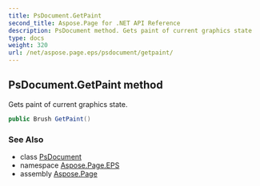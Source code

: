```yaml
---
title: PsDocument.GetPaint
second_title: Aspose.Page for .NET API Reference
description: PsDocument method. Gets paint of current graphics state
type: docs
weight: 320
url: /net/aspose.page.eps/psdocument/getpaint/
---
```

## PsDocument.GetPaint method

Gets paint of current graphics state.

```csharp
public Brush GetPaint()
```

### See Also

* class [PsDocument](../)
* namespace [Aspose.Page.EPS](../../psdocument/)
* assembly [Aspose.Page](../../../)


